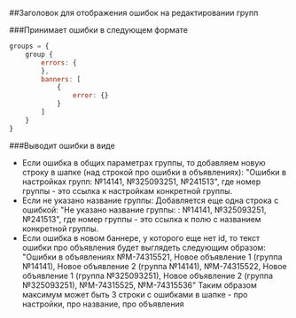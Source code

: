 ##Заголовок для отображения ошибок на редактировании групп

###Принимает ошибки в следующем формате

```javascript
groups = {
    group {
        errors: {
        },
        banners: [
            {
                error: {}
            }
        ]
    }
}
```

###Выводит ошибки в виде

* Если ошибка в общих параметрах группы, то добавляем новую строку в шапке (над строкой про ошибки в объявлениях):
"Ошибки в настройках групп: №14141, №325093251, №241513", где номер группы - это ссылка к настройкам конкретной группы.
* Если не указано название группы:
    Добавляется еще одна строка с ошибкой:
    "Не указано название группы: : №14141, №325093251, №241513", где номер группы - это ссылка к полю с названием конкретной группы.
* Если ошибка в новом баннере, у которого еще нет id, то текст ошибки про объявления будет выглядеть следующим образом:
"Ошибки в объявлениях №М-74315521, Новое объявление 1 (группа №14141), Новое объявление 2 (группа №14141), №М-74315522, Новое объявление 1 (группа №325093251), Новое объявление 2 (группа №325093251), №М-74315525, №М-74315536"
Таким образом максимум может быть 3 строки с ошибками в шапке - про настройки, про название, про объявления
